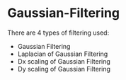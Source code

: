 # Gaussian-Filtering
There are 4 types of filtering used:

- Gaussian Filtering
- Laplacian of Gaussian Filtering 
- Dx scaling of Gaussian Filtering 
- Dy scaling of Gaussian Filtering
